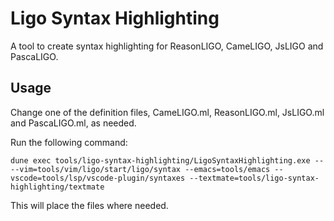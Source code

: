 Ligo Syntax Highlighting
===
A tool to create syntax highlighting for ReasonLIGO, CameLIGO, JsLIGO and PascaLIGO. 

Usage
---
Change one of the definition files, CameLIGO.ml, ReasonLIGO.ml, JsLIGO.ml and PascaLIGO.ml, as needed.

Run the following command:

```
dune exec tools/ligo-syntax-highlighting/LigoSyntaxHighlighting.exe -- --vim=tools/vim/ligo/start/ligo/syntax --emacs=tools/emacs --vscode=tools/lsp/vscode-plugin/syntaxes --textmate=tools/ligo-syntax-highlighting/textmate
```

This will place the files where needed.
